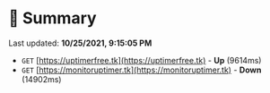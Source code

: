 # 📖 Summary
Last updated: **10/25/2021, 9:15:05 PM**

- `GET` [https://uptimerfree.tk](https://uptimerfree.tk) - **Up** (9614ms)
- `GET` [https://monitoruptimer.tk](https://monitoruptimer.tk) - **Down** (14902ms)
